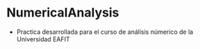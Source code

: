 # NumericalAnalysis
- Practica desarrollada para el curso de análisis númerico de la Universidad EAFIT
